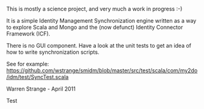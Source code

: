 


This is mostly a science project, and very much a work in progress :-)

It is a simple Identity Management Synchronization engine written as a way to explore Scala and Mongo and the (now defunct)
Identity Connector Framework (ICF).



There is no GUI component. Have a look at the unit tests to get an idea of how to write synchronization scripts.


See for example:  https://github.com/wstrange/smidm/blob/master/src/test/scala/com/my2do/idm/test/SyncTest.scala



Warren Strange - April 2011

Test

